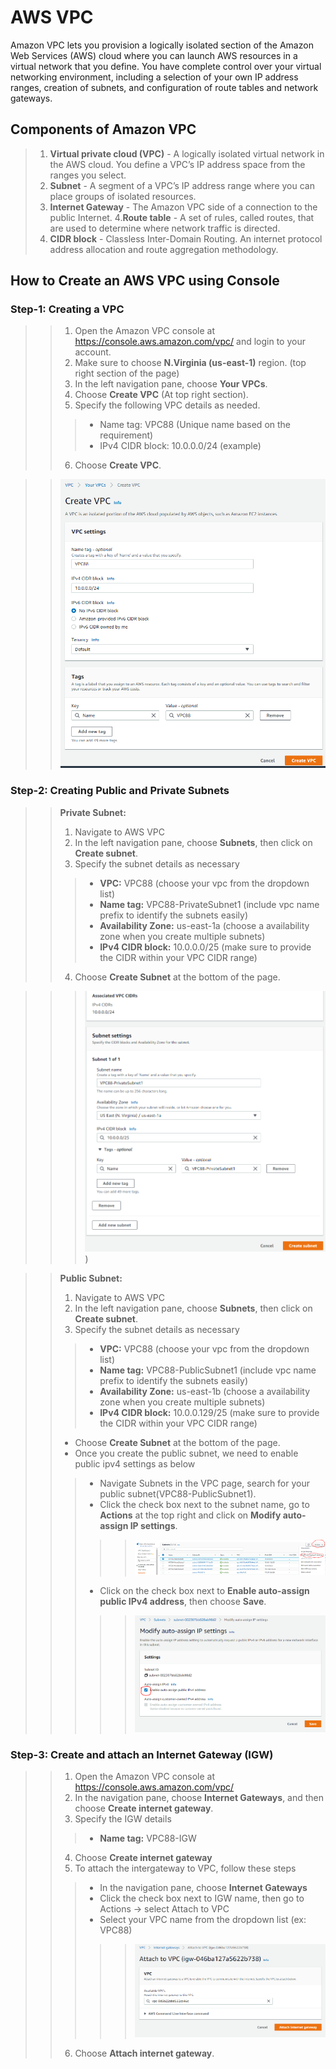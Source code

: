 # AWS VPC

Amazon VPC lets you provision a logically isolated section of the Amazon Web Services (AWS) cloud where you can launch AWS resources in a virtual network that you define. You have complete control over your virtual networking environment, including a selection of your own IP address ranges, creation of subnets, and configuration of route tables and network gateways. 

## Components of Amazon VPC

>1. **Virtual private cloud (VPC)** - A logically isolated virtual network in the AWS cloud. You define a VPC’s IP address space from the ranges you select.
>2. **Subnet** - A segment of a VPC’s IP address range where you can place groups of isolated resources.
>3. **Internet Gateway** - The Amazon VPC side of a connection to the public Internet.
>4.**Route table** - A set of rules, called routes, that are used to determine where network traffic is directed.
>5. **CIDR block** - Classless Inter-Domain Routing. An internet protocol address allocation and route aggregation methodology.


## How to Create an AWS VPC using Console

### Step-1: Creating a VPC 

>>1. Open the Amazon VPC console at https://console.aws.amazon.com/vpc/ and login to your account. 
>>2. Make sure to choose **N.Virginia (us-east-1)** region. (top right section of the page)
>>3. In the left navigation pane, choose **Your VPCs**. 
>>4. Choose **Create VPC** (At top right section).
>>5. Specify the following VPC details as needed.
>>>- Name tag: VPC88 (Unique name based on the requirement)
>>>- IPv4 CIDR block: 10.0.0.0/24 (example)
>>6. Choose **Create VPC**.

>> ![alt text](https://github.com/Nari26/AWS/blob/master/aws/vpc/Create-VPC.PNG)

### Step-2: Creating Public and Private Subnets 
>>**Private Subnet:**
>>1. Navigate to AWS VPC 
>>2. In the left navigation pane, choose **Subnets**, then click on **Create subnet**.
>>3. Specify the subnet details as necessary 
>>>- **VPC:** VPC88 (choose your vpc from the dropdown list)
>>>- **Name tag:** VPC88-PrivateSubnet1 (include vpc name prefix to identify the subnets easily)
>>>- **Availability Zone:** us-east-1a (choose a availability zone when you create multiple subnets)
>>>- **IPv4 CIDR block:** 10.0.0.0/25 (make sure to provide the CIDR within your VPC CIDR range)
>>4. Choose **Create Subnet** at the bottom of the page. 

>>> ![alt text](https://github.com/Nari26/AWS/blob/master/aws/vpc/private-subnet1.PNG))

>>**Public Subnet:**
>> 1. Navigate to AWS VPC 
>> 2. In the left navigation pane, choose **Subnets**, then click on **Create subnet**.
>> 3. Specify the subnet details as necessary 
>>>- **VPC:** VPC88 (choose your vpc from the dropdown list)
>>>- **Name tag:** VPC88-PublicSubnet1 (include vpc name prefix to identify the subnets easily)
>>>- **Availability Zone:** us-east-1b (choose a availability zone when you create multiple subnets)
>>>- **IPv4 CIDR block:** 10.0.0.129/25 (make sure to provide the CIDR within your VPC CIDR range)
>>- Choose **Create Subnet** at the bottom of the page. 
>>- Once you create the public subnet, we need to enable public ipv4 settings as below 
>>>- Navigate Subnets in the VPC page, search for your public subnet(VPC88-PublicSubnet1). 
>>>- Click the check box next to the subnet name, go to **Actions** at the top right and click on **Modify auto-assign IP settings**.  
>>>>> ![alt text](https://github.com/Nari26/AWS/blob/master/aws/vpc/public-subnet1-Ipv4-settings.PNG)
>>>- Click on the check box next to **Enable auto-assign public IPv4 address**, then choose **Save**.
>>>>> ![alt text](https://github.com/Nari26/AWS/blob/master/aws/vpc/public-subnet1-Ipv4-settings-update.PNG)


### Step-3: Create and attach an Internet Gateway (IGW)
>> 1. Open the Amazon VPC console at https://console.aws.amazon.com/vpc/
>> 2. In the navigation pane, choose **Internet Gateways**, and then choose **Create internet gateway**.
>> 3. Specify the IGW details 
>>>- **Name tag:** VPC88-IGW
>> 4. Choose **Create internet gateway**
>> 5. To attach the intergateway to VPC, follow these steps 
>>>- In the navigation pane, choose **Internet Gateways** 
>>>- Click the check box next to IGW name, then go to Actions -> select Attach to VPC 
>>>- Select your VPC name from the dropdown list (ex: VPC88)
>>>>> ![alt text](https://github.com/Nari26/AWS/blob/master/aws/vpc/attach-igw.PNG)
>> 6. Choose **Attach internet gateway**.



